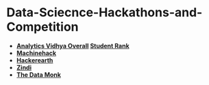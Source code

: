# Data-Sciecnce-Hackathons-and-Competition
* **[Analytics Vidhya Overall](https://www.analyticsvidhya.com/user/SLchoudhary) [Student Rank](https://datahack.analyticsvidhya.com/students/)**
* **[Machinehack](https://www.machinehack.com/user/profile/5ef0a238b7efcc325e392936)**
* **[Hackerearth](https://www.hackerearth.com/@ershankariitian)**
* **[Zindi](https://zindi.africa/users/Shankar)**
* **[The Data Monk](http://thedatamonk.com/author/shankar/)**
